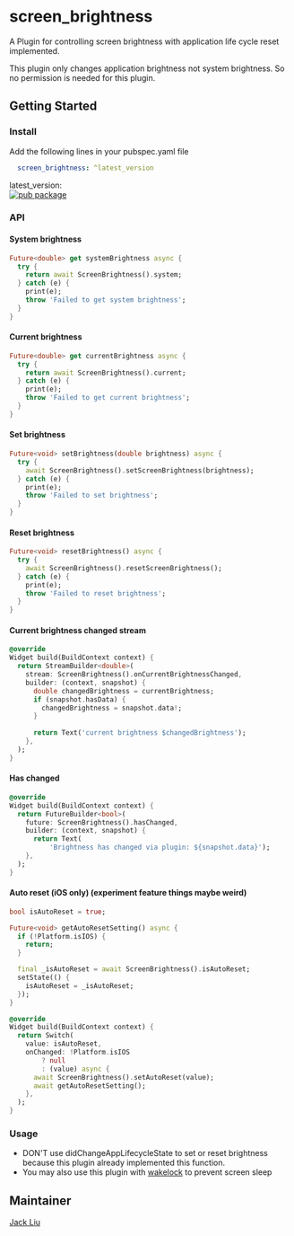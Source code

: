 # screen_brightness

A Plugin for controlling screen brightness with application life cycle reset implemented.

This plugin only changes application brightness not system brightness. So no permission is needed for this plugin.

## Getting Started
### Install
Add the following lines in your pubspec.yaml file

```yaml
  screen_brightness: ^latest_version
```

latest_version:\
[![pub package](https://img.shields.io/pub/v/screen_brightness.svg)](https://pub.dartlang.org/packages/screen_brightness)

### API
#### System brightness
```dart
Future<double> get systemBrightness async {
  try {
    return await ScreenBrightness().system;
  } catch (e) {
    print(e);
    throw 'Failed to get system brightness';
  }
}
```
#### Current brightness
```dart
Future<double> get currentBrightness async {
  try {
    return await ScreenBrightness().current;
  } catch (e) {
    print(e);
    throw 'Failed to get current brightness';
  }
}
```
#### Set brightness
```dart
Future<void> setBrightness(double brightness) async {
  try {
    await ScreenBrightness().setScreenBrightness(brightness);
  } catch (e) {
    print(e);
    throw 'Failed to set brightness';
  }
}
```
#### Reset brightness
```dart
Future<void> resetBrightness() async {
  try {
    await ScreenBrightness().resetScreenBrightness();
  } catch (e) {
    print(e);
    throw 'Failed to reset brightness';
  }
}
```

#### Current brightness changed stream
```dart
@override
Widget build(BuildContext context) {
  return StreamBuilder<double>(
    stream: ScreenBrightness().onCurrentBrightnessChanged,
    builder: (context, snapshot) {
      double changedBrightness = currentBrightness;
      if (snapshot.hasData) {
        changedBrightness = snapshot.data!;
      }
        
      return Text('current brightness $changedBrightness');
    },
  );
}
```

#### Has changed
```dart
@override
Widget build(BuildContext context) {
  return FutureBuilder<bool>(
    future: ScreenBrightness().hasChanged,
    builder: (context, snapshot) {
      return Text(
          'Brightness has changed via plugin: ${snapshot.data}');
    },
  );
}
```

#### Auto reset (iOS only) (experiment feature things maybe weird)
```dart
bool isAutoReset = true;

Future<void> getAutoResetSetting() async {
  if (!Platform.isIOS) {
    return;
  }

  final _isAutoReset = await ScreenBrightness().isAutoReset;
  setState(() {
    isAutoReset = _isAutoReset;
  });
}

@override
Widget build(BuildContext context) {
  return Switch(
    value: isAutoReset,
    onChanged: !Platform.isIOS
        ? null
        : (value) async {
      await ScreenBrightness().setAutoReset(value);
      await getAutoResetSetting();
    },
  );
}
```

### Usage

* DON'T use didChangeAppLifecycleState to set or reset brightness because this plugin already implemented this function.
* You may also use this plugin with [wakelock](https://pub.dev/packages/wakelock) to prevent screen sleep

## Maintainer

[Jack Liu](https://github.com/aaassseee)